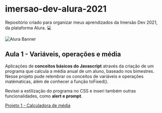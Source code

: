 # imersao-dev-alura-2021
Repositório criado para organizar meus aprendizados da Imersão Dev 2021, da plataforma Alura. :computer:

![Alura Banner](https://imersao.dev/assets/img/imersoes/dev-2021/og-imersao-dev.1616501197.jpg)


## Aula 1 - Variáveis, operações e média

Aplicações de **conceitos básicos do Javascript** através da criação de um programa que calcula a média anual de um aluno, baseado nos bimestres. Nesse projeto pude relembrar os conceitos de variáveis e operações matématicas, além de conhecer a função toFixed(). 

Revisei a estilização do programa no CSS e inseri também outras funcionalidades, como **alert e prompt**.  

<a href="https://codepen.io/raynebatista/pen/vYZpvbW" target="_blank">Projeto 1 - Calculadora de média</a>
